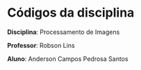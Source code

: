 # Códigos da disciplina 

**Disciplina**: Processamento de Imagens

**Professor**: Robson Lins

**Aluno**: Anderson Campos Pedrosa Santos
